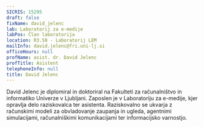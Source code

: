 ```yaml
---
SICRIS: 15295
draft: false
fixName: david_jelenc
lab: Laboratorij za e-medije
labPos: Član laboratorija
location: R3.50 - Laboratorij LEM
mailInfo: david.jelenc@fri.uni-lj.si
officeHours: null
profName: asist. dr. David Jelenc
profTitle: Asistent
telephoneInfo: null
title: David Jelenc
---
```



David Jelenc je diplomiral in doktoriral na Fakulteti za računalništvo in informatiko Univerze v Ljubljani. Zaposlen je v Laboratoriju za e-medije, kjer opravlja delo raziskovalca ter asistenta.
Raziskovalno se ukvarja z računskimi modeli za obvladovanje zaupanja in ugleda, agentnimi simulacijami, računalniškimi komunikacijami ter informacijsko varnostjo.